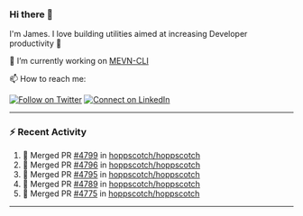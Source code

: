 ### Hi there 👋

I'm James. I love building utilities aimed at increasing Developer productivity :raised_hands: 

🔭 I’m currently working on [MEVN-CLI](https://github.com/madlabsinc/mevn-cli)

📫 How to reach me:

[![Follow on Twitter](https://img.shields.io/badge/--twitter?label=Twitter&logo=Twitter&style=social)](https://twitter.com/james_madhacks) [![Connect on LinkedIn](https://img.shields.io/badge/--linkedin?label=LinkedIn&logo=LinkedIn&style=social)](https://www.linkedin.com/in/jamesgeorge007)

---

### :zap: Recent Activity

<!--START_SECTION:activity-->
1. 🎉 Merged PR [#4799](https://github.com/hoppscotch/hoppscotch/pull/4799) in [hoppscotch/hoppscotch](https://github.com/hoppscotch/hoppscotch)
2. 🎉 Merged PR [#4796](https://github.com/hoppscotch/hoppscotch/pull/4796) in [hoppscotch/hoppscotch](https://github.com/hoppscotch/hoppscotch)
3. 🎉 Merged PR [#4795](https://github.com/hoppscotch/hoppscotch/pull/4795) in [hoppscotch/hoppscotch](https://github.com/hoppscotch/hoppscotch)
4. 🎉 Merged PR [#4789](https://github.com/hoppscotch/hoppscotch/pull/4789) in [hoppscotch/hoppscotch](https://github.com/hoppscotch/hoppscotch)
5. 🎉 Merged PR [#4775](https://github.com/hoppscotch/hoppscotch/pull/4775) in [hoppscotch/hoppscotch](https://github.com/hoppscotch/hoppscotch)
<!--END_SECTION:activity-->

---

<!--
**jamesgeorge007/jamesgeorge007** is a ✨ _special_ ✨ repository because its `README.md` (this file) appears on your GitHub profile.

Here are some ideas to get you started:

- 🌱 I’m currently learning ...
- 👯 I’m looking to collaborate on ...
- 🤔 I’m looking for help with ...
- 💬 Ask me about ...
- 😄 Pronouns: ...
- ⚡ Fun fact: ...
-->
